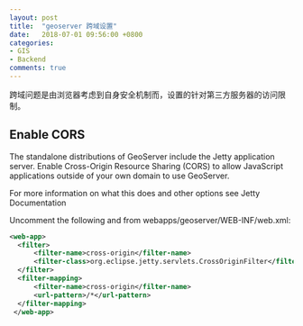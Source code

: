 ```yaml
---
layout: post
title:  "geoserver 跨域设置"
date:   2018-07-01 09:56:00 +0800
categories:
- GIS
- Backend
comments: true
---
```

跨域问题是由浏览器考虑到自身安全机制而，设置的针对第三方服务器的访问限制。

## Enable CORS
The standalone distributions of GeoServer include the Jetty application server. Enable Cross-Origin Resource Sharing (CORS) to allow JavaScript applications outside of your own domain to use GeoServer.

For more information on what this does and other options see Jetty Documentation

Uncomment the following <filter> and <filter-mapping> from  webapps/geoserver/WEB-INF/web.xml:

```xml
<web-app>
  <filter>
      <filter-name>cross-origin</filter-name>
      <filter-class>org.eclipse.jetty.servlets.CrossOriginFilter</filter-class>
  </filter>
  <filter-mapping>
      <filter-name>cross-origin</filter-name>
      <url-pattern>/*</url-pattern>
  </filter-mapping>
 </web-app>
```
